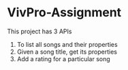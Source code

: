 # VivPro-Assignment

This project has 3 APIs
1. To list all songs and their properties
2. Given a song title, get its properties
3. Add a rating for a particular song